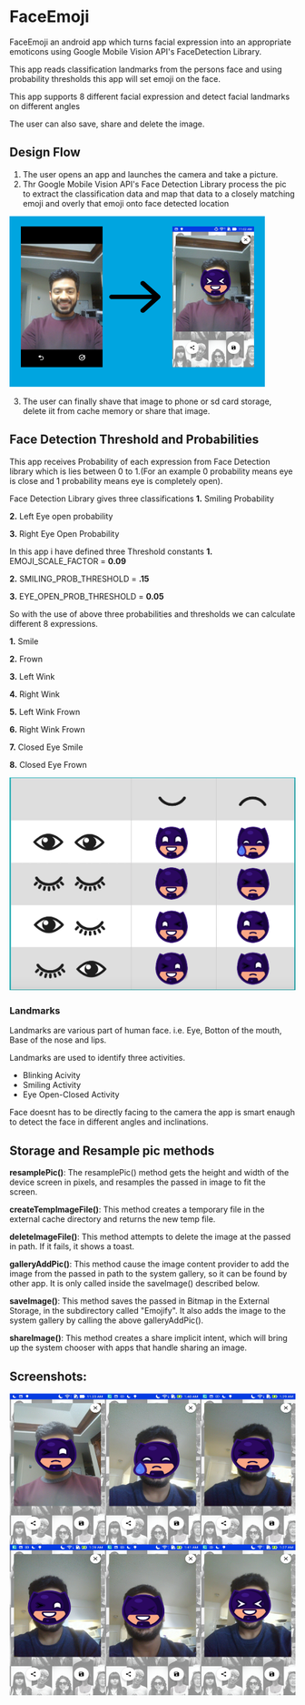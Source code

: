 # FaceEmoji
FaceEmoji an android app which turns facial expression into an appropriate emoticons using Google Mobile Vision API's FaceDetection Library.

This app reads classification landmarks from the persons face and using probability thresholds this app will set emoji on the face. 

This app supports 8 different facial expression and detect facial landmarks on different angles

The user can also save, share and delete the image.

## Design Flow
1. The user opens an app and launches the camera and take a picture.
2. Thr Google Mobile Vision API's Face Detection Library process the pic to extract the classification data and map that data to a closely matching emoji and overly that emoji onto face detected location

![atp txt](https://github.com/shahshail/FaceEmoji/blob/master/Screenshots/face_emoji.png)

3. The user can finally shave that image to phone or sd card storage, delete iit from cache memory or share that image.

## Face Detection Threshold and Probabilities
This app receives Probability of each expression from Face Detection library which is lies between 0 to 1.(For an example 0 probability means eye is close and 1 probability means eye is completely open).

Face Detection Library gives three classifications
**1.** Smiling Probability

**2.** Left Eye open probability

**3.** Right Eye Open Probability
 
In this app i have defined three Threshold constants
**1.** EMOJI_SCALE_FACTOR = **0.09**

**2.** SMILING_PROB_THRESHOLD = **.15**

**3.** EYE_OPEN_PROB_THRESHOLD = **0.05**

So with the use of above three probabilities and thresholds we can calculate different 8 expressions.

**1.** Smile

**2.** Frown

**3.** Left Wink

**4.** Right Wink

**5.** Left Wink Frown

**6.** Right Wink Frown

**7.** Closed Eye Smile

**8.** Closed Eye Frown

![atp txt](https://github.com/shahshail/FaceEmoji/blob/master/Screenshots/thresholds.png)


### Landmarks
Landmarks are various part of human face. i.e. Eye, Botton of the mouth, Base of the nose and lips.

Landmarks are used to identify three activities.
- Blinking Acivity
- Smiling Activity 
- Eye Open-Closed Activity

Face doesnt has to be directly facing to the camera the app is smart enaugh to detect the face in different angles and inclinations.

## Storage and Resample pic methods
**resamplePic()**: The resamplePic() method gets the height and width of the device screen in pixels, and resamples the passed in image to fit the screen.

**createTempImageFile()**: This method creates a temporary file in the external cache directory and returns the new temp file.

**deleteImageFile()**: This method attempts to delete the image at the passed in path. If it fails, it shows a toast.

**galleryAddPic()**: This method cause the image content provider to add the image from the passed in path to the system gallery, so it can be found by other app. It is only called inside the saveImage() described below.

**saveImage()**: This method saves the passed in Bitmap in the External Storage, in the subdirectory called "Emojify". It also adds the image to the system gallery by calling the above galleryAddPic().

**shareImage()**: This method creates a share implicit intent, which will bring up the system chooser with apps that handle sharing an image.


## Screenshots:
![atp txt](https://github.com/shahshail/FaceEmoji/blob/master/Screenshots/screenshot.png)

